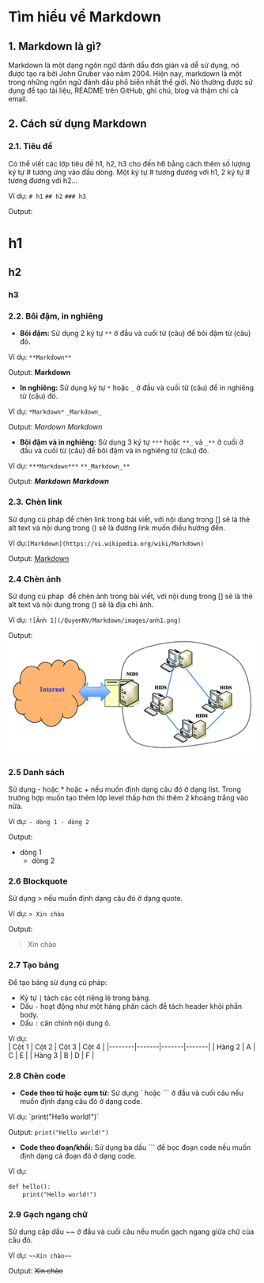 # Tìm hiểu về Markdown 

## **1. Markdown là gì?**  

Markdown là một dạng ngôn ngữ đánh dấu đơn giản và dễ sử dụng, nó được tạo ra bởi John Gruber vào năm 2004. Hiện nay, markdown là một trong những ngôn ngữ đánh dấu phổ biến nhất thế giới. Nó thường được sử dụng để tạo tài liệu, README trên GitHub, ghi chú, blog và thậm chí cả email.

## **2. Cách sử dụng Markdown**

### **2.1. Tiêu đề**  

Có thể viết các lớp tiêu đề h1, h2, h3 cho đến h6 bằng cách thêm số lượng ký tự # tương ứng vào đầu dòng. Một ký tự # tương đương với h1, 2 ký tự # tương đương với h2...  

Ví dụ: `# h1` `## h2` `### h3` 

Output:
# h1
## h2
### h3  

### **2.2. Bôi đậm, in nghiêng**  

* **Bôi đậm:** Sử dụng 2 ký tự `**` ở đầu và cuối từ (câu) để bôi đậm từ (câu) đó.  

Ví dụ: `**Markdown**`  

Output: **Markdown**  
* **In nghiêng:** Sử dụng ký tự `*` hoặc `_` ở đầu và cuối từ (câu) để in nghiêng từ (câu) đó. 

Ví dụ: `*Markdown*`  `_Markdown_` 

Output: *Mardown*  _Markdown_  
* **Bôi đậm và in nghiêng:** Sử dụng 3 ký tự `***` hoặc `**_` và `_**` ở cuối ở đầu và cuối từ (câu) để bôi đậm và in nghiêng từ (câu) đó.  

Ví dụ: `***Markdown***` `**_Markdown_**`  

Output: ***Markdown*** **_Markdown_** 

### **2.3. Chèn link** 

Sử dụng cú pháp []() để chèn link trong bài viết, với nội dung trong [] sẽ là thẻ alt text và nội dung trong () sẽ là đường link muốn điều hướng đến.  

Ví dụ:`[Markdown](https://vi.wikipedia.org/wiki/Markdown)`  

Output: [Markdown](https://vi.wikipedia.org/wiki/Markdown)

### **2.4 Chèn ảnh**

Sử dụng cú pháp ![]() để chèn ảnh trong bài viết, với nội dung trong [] sẽ là thẻ alt text và nội dung trong () sẽ là địa chỉ ảnh.

Ví dụ: `![Ảnh 1](/QuyenNV/Markdown/images/anh1.png)`

Output: ![Ảnh 1](/QuyenNV/Markdown/images/anh1.png)

### **2.5 Danh sách**

Sử dụng - hoặc * hoặc + nếu muốn định dạng câu đó ở dạng list. Trong trường hợp muốn tạo thêm lớp level thấp hơn thì thêm 2 khoảng trắng vào nữa.

Ví dụ: `- dòng 1 - dòng 2`

Output: 
- dòng 1
  - dòng 2 

### **2.6 Blockquote**

Sử dụng > nếu muốn định dạng câu đó ở dạng quote.

Ví dụ: `> Xin chào`

Output: 
> Xin chào

### **2.7 Tạo bảng**

Để tạo bảng sử dụng cú pháp:
- Ký tự `|` tách các cột riêng lẻ trong bảng.
- Dấu `-` hoạt động như một hàng phân cách để tách header khỏi phần body.
- Dấu `:` căn chỉnh nội dung ô.

Ví dụ:  
| Cột 1  | Cột 2 | Cột 3 | Cột 4 |
|--------|-------|-------|-------|
| Hàng 2 | A     | C     | E     |
| Hàng 3 | B     | D     | F     |

### **2.8 Chèn code**

* **Code theo từ hoặc cụm từ:** Sử dụng ` hoặc ``` ở đầu và cuối câu nếu muốn định dạng câu đó ở dạng code.

Ví dụ: \`print("Hello world!")\`

Output: `print("Hello world!")`

* **Code theo đoạn/khối:** Sử dụng ba dấu ``` để bọc đoạn code nếu muốn định dạng cả đoạn đó ở dạng code.

Ví dụ: 
```
def hello():
    print("Hello world!")
```

### 2.9 Gạch ngang chữ

Sử dụng cặp dấu ~~ ở đầu và cuối câu nếu muốn gạch ngang giữa chữ của câu đó.

Ví dụ: `~~Xin chào~~`

Output: ~~Xin chào~~
